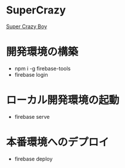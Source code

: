 # SuperCrazy

[Super Crazy Boy](https://super-crazy.jp/)

# 開発環境の構築
- npm i -g firebase-tools
- firebase login

# ローカル開発環境の起動
- firebase serve

# 本番環境へのデプロイ
- firebase deploy
